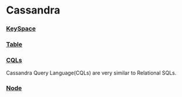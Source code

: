 # Cassandra

### [KeySpace](KeySpace.md)

### [Table](Table.md)

### [CQLs](CQLs.md)
Cassandra Query Language(CQLs) are very similar to Relational SQLs.

### [Node](Node.md)


